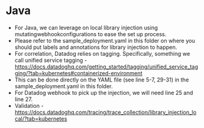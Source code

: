 # Java

- For Java, we can leverage on local library injection using mutatingwebhookconfigurations to ease the set up process. 
- Please refer to the sample_deployment.yaml in this folder on where you should put labels and annotations for library injection to happen.
- For correlation, Datadog relies on tagging. Specifically, something we call unified service tagging - https://docs.datadoghq.com/getting_started/tagging/unified_service_tagging/?tab=kubernetes#containerized-environment
- This can be done directly on the YAML file (see line 5-7, 29-31) in the sample_deployment.yaml in this folder.
- For Datadog webhook to pick up the injection, we will need line 25 and line 27.
- Validation - https://docs.datadoghq.com/tracing/trace_collection/library_injection_local/?tab=kubernetes